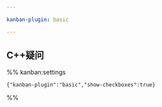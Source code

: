 ```yaml
---

kanban-plugin: basic

---
```


## C++疑问





%% kanban:settings
```
{"kanban-plugin":"basic","show-checkboxes":true}
```
%%